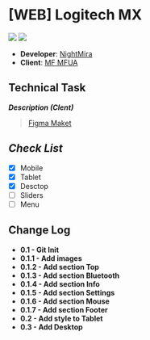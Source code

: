 # [WEB] Logitech MX
![](https://img.shields.io/badge/HTML-orange)
![](https://img.shields.io/badge/CSS-blue)
+ **Developer**: [NightMira](https://github.com/NightMira)
+ **Client**: [MF MFUA](https://vk.com/mf.mfua)

## Technical Task
***Description (Clent)*** 
> [Figma Maket](https://www.figma.com/file/gsg9gdXvYWqbB0RtLho5iu/Logitech_MX-Master-3-(Copy)-(Copy)?type=design&node-id=0%3A1&mode=design&t=mIpiPFUXTe6jx7fl-1)

## ***Check List***
- [X] Mobile
- [X] Tablet
- [X] Desctop
- [ ] Sliders
- [ ] Menu

## Change Log
+ **0.1 - Git Init**
+ **0.1.1 - Add images**
+ **0.1.2 - Add section Top**
+ **0.1.3 - Add section Bluetooth**
+ **0.1.4 - Add section Info**
+ **0.1.5 - Add section Settings**
+ **0.1.6 - Add section Mouse**
+ **0.1.7 - Add section Footer**
+ **0.2 - Add style to Tablet**
+ **0.3 - Add Desktop**
